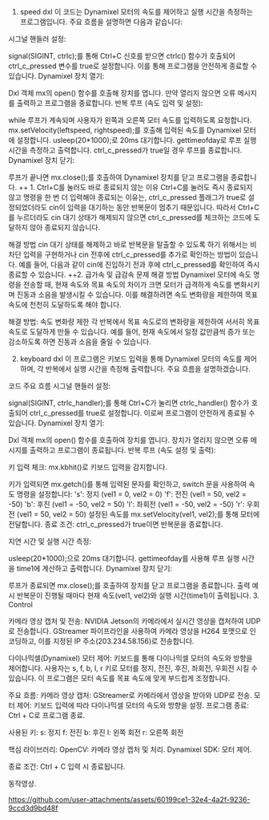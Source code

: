 1. speed dxl
이 코드는 Dynamixel 모터의 속도를 제어하고 실행 시간을 측정하는 프로그램입니다. 주요 흐름을 설명하면 다음과 같습니다:

시그널 핸들러 설정:

signal(SIGINT, ctrlc);를 통해 Ctrl+C 신호를 받으면 ctrlc() 함수가 호출되어 ctrl_c_pressed 변수를 true로 설정합니다. 이를 통해 프로그램을 안전하게 종료할 수 있습니다.
Dynamixel 장치 열기:

Dxl 객체 mx의 open() 함수를 호출해 장치를 엽니다. 만약 열리지 않으면 오류 메시지를 출력하고 프로그램을 종료합니다.
반복 루프 (속도 입력 및 설정):

while 루프가 계속되며 사용자가 왼쪽과 오른쪽 모터 속도를 입력하도록 요청합니다.
mx.setVelocity(leftspeed, rightspeed);를 호출해 입력된 속도를 Dynamixel 모터에 설정합니다.
usleep(20*1000);로 20ms 대기합니다.
gettimeofday로 루프 실행 시간을 측정하고 출력합니다.
ctrl_c_pressed가 true일 경우 루프를 종료합니다.
Dynamixel 장치 닫기:

루프가 끝나면 mx.close();를 호출하여 Dynamixel 장치를 닫고 프로그램을 종료합니다.
++ 1. Ctrl+C를 눌러도 바로 종료되지 않는 이유
Ctrl+C를 눌러도 즉시 종료되지 않고 명령을 한 번 더 입력해야 종료되는 이유는, ctrl_c_pressed 플래그가 true로 설정되었더라도 cin이 입력을 대기하는 동안 반복문이 멈추기 때문입니다. 따라서 Ctrl+C를 누르더라도 cin 대기 상태가 해제되지 않으면 ctrl_c_pressed를 체크하는 코드에 도달하지 않아 종료되지 않습니다.

해결 방법
cin 대기 상태를 해제하고 바로 반복문을 탈출할 수 있도록 하기 위해서는 비차단 입력을 구현하거나 cin 전후에 ctrl_c_pressed를 추가로 확인하는 방법이 있습니다. 예를 들어, 다음과 같이 cin에 진입하기 전과 후에 ctrl_c_pressed를 확인하여 즉시 종료할 수 있습니다.
++2. 급가속 및 급감속 문제 해결 방법
Dynamixel 모터에 속도 명령을 전송할 때, 현재 속도와 목표 속도의 차이가 크면 모터가 급격하게 속도를 변화시키며 진동과 소음을 발생시킬 수 있습니다. 이를 해결하려면 속도 변화량을 제한하여 목표 속도에 천천히 도달하도록 해야 합니다.

해결 방법: 속도 변화량 제한
각 반복에서 목표 속도로의 변화량을 제한하여 서서히 목표 속도로 도달하게 만들 수 있습니다. 예를 들어, 현재 속도에서 일정 값만큼씩 증가 또는 감소하도록 하면 진동과 소음을 줄일 수 있습니다.

2. keyboard dxl
이 프로그램은 키보드 입력을 통해 Dynamixel 모터의 속도를 제어하며, 각 반복에서 실행 시간을 측정해 출력합니다. 주요 흐름을 설명하겠습니다.

코드 주요 흐름
시그널 핸들러 설정:

signal(SIGINT, ctrlc_handler);를 통해 Ctrl+C가 눌리면 ctrlc_handler() 함수가 호출되어 ctrl_c_pressed를 true로 설정합니다. 이로써 프로그램이 안전하게 종료될 수 있습니다.
Dynamixel 장치 열기:

Dxl 객체 mx의 open() 함수를 호출하여 장치를 엽니다. 장치가 열리지 않으면 오류 메시지를 출력하고 프로그램이 종료됩니다.
반복 루프 (속도 설정 및 출력):

키 입력 체크: mx.kbhit()로 키보드 입력을 감지합니다.

키가 입력되면 mx.getch()를 통해 입력된 문자를 확인하고, switch 문을 사용하여 속도 명령을 설정합니다:
's': 정지 (vel1 = 0, vel2 = 0)
'f': 전진 (vel1 = 50, vel2 = -50)
'b': 후진 (vel1 = -50, vel2 = 50)
'l': 좌회전 (vel1 = -50, vel2 = -50)
'r': 우회전 (vel1 = 50, vel2 = 50)
설정된 속도를 mx.setVelocity(vel1, vel2);를 통해 모터에 전달합니다.
종료 조건: ctrl_c_pressed가 true이면 반복문을 종료합니다.

지연 시간 및 실행 시간 측정:

usleep(20*1000);으로 20ms 대기합니다.
gettimeofday를 사용해 루프 실행 시간을 time1에 계산하고 출력합니다.
Dynamixel 장치 닫기:

루프가 종료되면 mx.close();를 호출하여 장치를 닫고 프로그램을 종료합니다.
출력 예시
반복문이 진행될 때마다 현재 속도(vel1, vel2)와 실행 시간(time1)이 출력됩니다.
3. Control 

카메라 영상 캡처 및 전송:
NVIDIA Jetson의 카메라에서 실시간 영상을 캡처하여 UDP로 전송합니다. GStreamer 파이프라인을 사용하여 카메라 영상을 H264 포맷으로 인코딩하고, 이를 지정된 IP 주소(203.234.58.156)로 전송합니다.

다이나믹셀(Dynamixel) 모터 제어:
키보드를 통해 다이나믹셀 모터의 속도와 방향을 제어합니다. 사용자는 s, f, b, l, r 키로 모터를 정지, 전진, 후진, 좌회전, 우회전 시킬 수 있습니다. 이 프로그램은 모터 속도를 목표 속도에 맞게 부드럽게 조정합니다.

주요 흐름:
카메라 영상 캡처: GStreamer로 카메라에서 영상을 받아와 UDP로 전송.
모터 제어: 키보드 입력에 따라 다이나믹셀 모터의 속도와 방향을 설정.
프로그램 종료: Ctrl + C로 프로그램 종료.

사용된 키:
s: 정지
f: 전진
b: 후진
l: 왼쪽 회전
r: 오른쪽 회전

핵심 라이브러리:
OpenCV: 카메라 영상 캡처 및 처리.
Dynamixel SDK: 모터 제어.

종료 조건:
Ctrl + C 입력 시 종료됩니다.

동작영상.



https://github.com/user-attachments/assets/60199ce1-32e4-4a2f-9236-9ccd3d9bd48f



